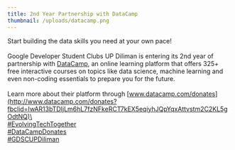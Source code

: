 ```yaml
---
title: 2nd Year Partnership with DataCamp
thumbnail: /uploads/datacamp.png
---
```

<!--StartFragment-->

Start building the data skills you need at your own pace!\
\
Google Developer Student Clubs UP Diliman is entering its 2nd year of partnership with [DataCamp](https://www.facebook.com/datacampinc/?__cft__[0]=AZXSGwPWGNl7LlNmXxRzZmA4Rui_psh0y9_e6KUdKozLBm78TtBIzdBO42-MYSJ3NSgmImwBcnBrmaIQfl_RO1p_cUV3EC2A_Gh1qqGsBbGOmye-0VDl4Mdt6hf0spogd_JYwguJ3QoWasiI0p1n5fkD&__tn__=kK*F), an online learning platform that offers 325+ free interactive courses on topics like data science, machine learning and even non-coding essentials to prepare you for the future.\
\
Learn more about their platform through [www.datacamp.com/donates](http://www.datacamp.com/donates?fbclid=IwAR13bTDIjLm6hL7fzNFkeRCT7kEX5eqiyhJQpYqxAttvstm2C2KL5gOdtNQ)\
\
[\#EvolvingTechTogether](https://www.facebook.com/hashtag/evolvingtechtogether?__eep__=6&__cft__[0]=AZXSGwPWGNl7LlNmXxRzZmA4Rui_psh0y9_e6KUdKozLBm78TtBIzdBO42-MYSJ3NSgmImwBcnBrmaIQfl_RO1p_cUV3EC2A_Gh1qqGsBbGOmye-0VDl4Mdt6hf0spogd_JYwguJ3QoWasiI0p1n5fkD&__tn__=*NK*F)\
[\#DataCampDonates](https://www.facebook.com/hashtag/datacampdonates?__eep__=6&__cft__[0]=AZXSGwPWGNl7LlNmXxRzZmA4Rui_psh0y9_e6KUdKozLBm78TtBIzdBO42-MYSJ3NSgmImwBcnBrmaIQfl_RO1p_cUV3EC2A_Gh1qqGsBbGOmye-0VDl4Mdt6hf0spogd_JYwguJ3QoWasiI0p1n5fkD&__tn__=*NK*F)\
[\#GDSCUPDiliman](https://www.facebook.com/hashtag/gdscupdiliman?__eep__=6&__cft__[0]=AZXSGwPWGNl7LlNmXxRzZmA4Rui_psh0y9_e6KUdKozLBm78TtBIzdBO42-MYSJ3NSgmImwBcnBrmaIQfl_RO1p_cUV3EC2A_Gh1qqGsBbGOmye-0VDl4Mdt6hf0spogd_JYwguJ3QoWasiI0p1n5fkD&__tn__=*NK*F)

<!--EndFragment-->
